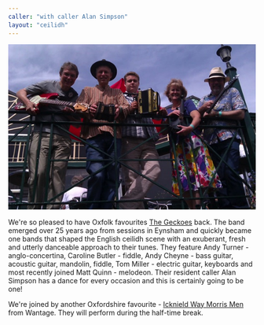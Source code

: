 ```yaml
---
caller: "with caller Alan Simpson"
layout: "ceilidh"
---
```


[![Geckoes photo](/assets/img/bands/geckoes_thumb.jpg)](/assets/img/bands/geckoes.jpg)

We're so pleased to have Oxfolk favourites [The Geckoes](http://www.geckoes.co.uk/) back.  The band emerged over 25 years ago from sessions in Eynsham and quickly became one bands that shaped the English ceilidh scene with an exuberant, fresh and utterly danceable approach to their tunes.  They feature Andy Turner - anglo-concertina, Caroline Butler - fiddle, Andy Cheyne - bass guitar, acoustic guitar, mandolin, fiddle, Tom Miller - electric guitar, keyboards and most recently joined Matt Quinn - melodeon.  Their resident caller Alan Simpson has a dance for every occasion and this is certainly going to be one!

We're joined by another Oxfordshire favourite - [Icknield Way Morris Men](http://www.icknieldwaymorrismen.org.uk/) from Wantage.  They will perform during the half-time break.
